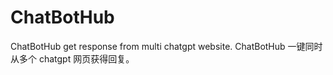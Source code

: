 # ChatBotHub
ChatBotHub get response from multi chatgpt website. ChatBotHub 一键同时从多个 chatgpt 网页获得回复。
